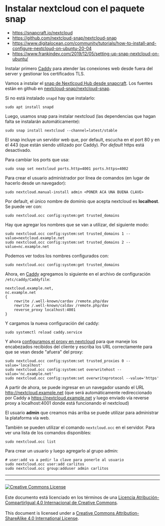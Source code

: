 # Instalar nextcloud con el paquete snap

* https://snapcraft.io/nextcloud
* https://github.com/nextcloud-snap/nextcloud-snap
* https://www.digitalocean.com/community/tutorials/how-to-install-and-configure-nextcloud-on-ubuntu-20-04
* https://www.frankindev.com/2019/12/05/setting-up-snap-nextcloud-on-ubuntu/

Instalar primero [Caddy](../Caddy) para atender las conexiones web desde fuera
del server y gestionar los certificados TLS.

Vamos a instalar el [snap de Nextlcoud Hub desde
snapcraft](https://snapcraft.io/nextcloud). Los fuentes están en github en
[nextcloud-snap/nextcloud-snap](https://github.com/nextcloud-snap/nextcloud-snap).

Si no está instalado `snapd` hay que instalarlo:
```
sudo apt install snapd
```

Luego, usamos snap para instalar nextcloud (las dependencias que hagan falta se
instalarán automáticamente):
```
sudo snap install nextcloud --channel=latest/stable
```

El snap incluye un servidor web que, por default, escucha en el port 80 y en el
443 (que están siendo utilizado por Caddy). Por _default_ https está 
desactivado.

Para cambiar los ports que usa:
```
sudo snap set nextcloud ports.http=4001 ports.https=4002
```

Para crear el usuario administrador por línea de comandos (en lugar de hacerlo
desde un navegador):
```
sudo nextcloud.manual-install admin <PONER ACA UNA BUENA CLAVE>
```

Por default, el único nombre de dominio que acepta nextcloud es **localhost**.
Se puede ver con:
```
sudo nextcloud.occ config:system:get trusted_domains
```

Hay que agregar los nombres que se van a utilizar, del siguiente modo:
```
sudo nextcloud.occ config:system:set trusted_domains 1 --value=nextcloud.example.net
sudo nextcloud.occ config:system:set trusted_domains 2 --value=nc.example.net
```

Podemos ver todos los nombres configurados con:
```
sudo nextcloud.occ config:system:get trusted_domains
```

Ahora, en [Caddy](../Caddy) agregamos lo siguiente en el archivo de
configuración `/etc/caddy/Caddyfile`:
```
nextcloud.example.net,
nc.example.net
{
	rewrite	/.well-known/cardav /remote.php/dav
	rewrite	/.well-known/caldav /remote.php/dav
	reverse_proxy localhost:4001
}
```

Y cargamos la nueva configuración del caddy:
```
sudo systemctl reload caddy.service
```

Y ahora [configuramos el proxy en 
nextcloud](https://docs.nextcloud.com/server/latest/admin_manual/configuration_server/reverse_proxy_configuration.html) 
para que maneje los encabezados recibidos del cliente y escriba los URL 
correctamente para que se vean desde "afuera" del proxy:
```
sudo nextcloud.occ config:system:set trusted_proxies 0 --value='localhost'
sudo nextcloud.occ config:system:set overwritehost --value='nc.example.net'
sudo nextcloud.occ config:system:set overwriteprotocol --value='https'
```

A partir de ahora, se puede ingresar en un navegador usando el URL 
http://nextcloud.example.net (que será automáticamente redireccionado por Caddy
a https://nextcloud.example.net y luego enviado vía reverse proxy a
localhost:4001 donde está funcionando el nextcloud)

El usuario **admin** que creamos más arriba se puede utilizar para administrar
la plataforma vía web.

También se pueden utilizar el comando `nextcloud.occ` en el servidor. Para ver
una lista de los comandos disponibles:
```
sudo nextcloud.occ list
```

Para crear un usuario y luego agregarlo al grupo admin:
```
# user:add va a pedir la clave para ponerle al usuario
sudo nextcloud.occ user:add carlitos
sudo nextcloud.occ group:adduser admin carlitos
```

___
<!-- LICENSE -->
___
<a rel="licencia" href="https://creativecommons.org/licenses/by-sa/4.0/deed.es">
<img alt="Creative Commons License" style="border-width:0"
src="https://i.creativecommons.org/l/by-sa/4.0/88x31.png" /></a>
<br /><br />
Este documento está licenciado en los términos de una <a rel="licencia"
href="https://creativecommons.org/licenses/by-sa/4.0/deed.es">
Licencia Atribución-CompartirIgual 4.0 Internacional de Creative Commons</a>.
<br /><br />
This document is licensed under a <a rel="license" 
href="https://creativecommons.org/licenses/by-sa/4.0/deed.en">
Creative Commons Attribution-ShareAlike 4.0 International License</a>.
<!-- END --> 
